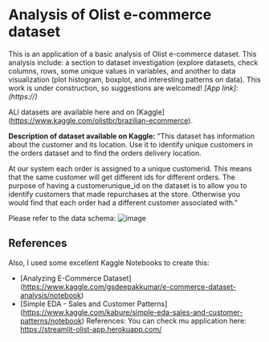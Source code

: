 # Analysis of Olist e-commerce dataset
This is an application of a basic analysis of Olist e-commerce dataset. This analysis include: a section to dataset investigation (explore datasets, check columns, rows, some unique values in variables, and another to data visualization (plot histogram, boxplot, and interesting patterns on data). This work is under construction, so suggestions are welcomed!
 *[App link]:(https://)*

ALl datasets are available here and on [Kaggle] (https://www.kaggle.com/olistbr/brazilian-ecommerce). 

**Description of dataset available on Kaggle:**
"This dataset has information about the customer and its location. Use it to identify unique customers in the orders dataset and to find the orders delivery location.

At our system each order is assigned to a unique customerid. This means that the same customer will get different ids for different orders. The purpose of having a customerunique_id on the dataset is to allow you to identify customers that made repurchases at the store. Otherwise you would find that each order had a different customer associated with."

Please refer to the data schema:
![image](https://i.imgur.com/HRhd2Y0.png)

## References
Also, I used some excellent Kaggle Notebooks to create this:
*  [Analyzing E-Commerce Dataset] (https://www.kaggle.com/gsdeepakkumar/e-commerce-dataset-analysis/notebook)
*  [Simple EDA - Sales and Customer Patterns] (https://www.kaggle.com/kabure/simple-eda-sales-and-customer-patterns/notebook)
References:
You can check mu application here: https://streamlit-olist-app.herokuapp.com/